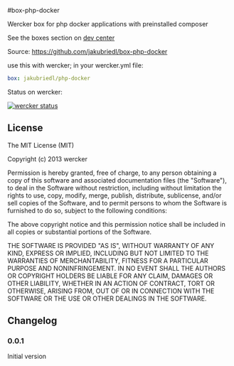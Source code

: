#box-php-docker

Wercker box for php docker applications with preinstalled composer

See the boxes section on [dev center](http://devcenter.wercker.com/articles/boxes)

Source:
https://github.com/jakubriedl/box-php-docker

use this with wercker; in your wercker.yml file:

``` yaml
box: jakubriedl/php-docker
```

Status on wercker:

[![wercker status](https://app.wercker.com/status/340fba21eb03dfa34c5d3ebcf9a2ae0c/m/master "wercker status")](https://app.wercker.com/project/bykey/340fba21eb03dfa34c5d3ebcf9a2ae0c)

## License

The MIT License (MIT)

Copyright (c) 2013 wercker

Permission is hereby granted, free of charge, to any person obtaining a copy of
this software and associated documentation files (the "Software"), to deal in
the Software without restriction, including without limitation the rights to
use, copy, modify, merge, publish, distribute, sublicense, and/or sell copies of
the Software, and to permit persons to whom the Software is furnished to do so,
subject to the following conditions:

The above copyright notice and this permission notice shall be included in all
copies or substantial portions of the Software.

THE SOFTWARE IS PROVIDED "AS IS", WITHOUT WARRANTY OF ANY KIND, EXPRESS OR
IMPLIED, INCLUDING BUT NOT LIMITED TO THE WARRANTIES OF MERCHANTABILITY, FITNESS
FOR A PARTICULAR PURPOSE AND NONINFRINGEMENT. IN NO EVENT SHALL THE AUTHORS OR
COPYRIGHT HOLDERS BE LIABLE FOR ANY CLAIM, DAMAGES OR OTHER LIABILITY, WHETHER
IN AN ACTION OF CONTRACT, TORT OR OTHERWISE, ARISING FROM, OUT OF OR IN
CONNECTION WITH THE SOFTWARE OR THE USE OR OTHER DEALINGS IN THE SOFTWARE.

## Changelog

### 0.0.1

Initial version